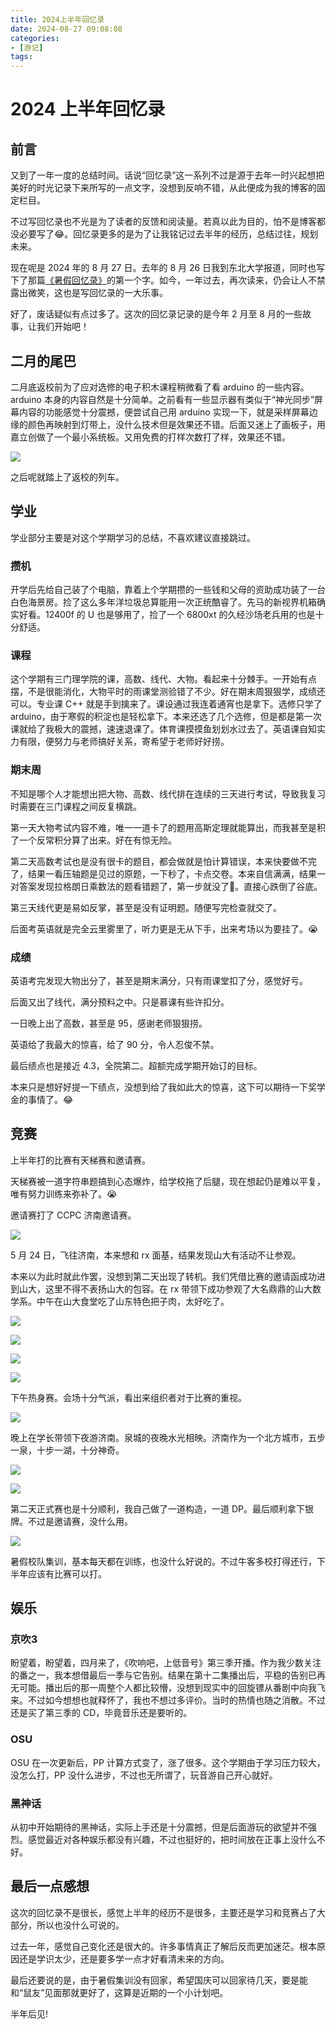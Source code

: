 ```yaml
---
title: 2024上半年回忆录
date: 2024-08-27 09:08:08
categories:
- [游记]
tags:
---
```

# 2024 上半年回忆录

## 前言

又到了一年一度的总结时间。话说“回忆录”这一系列不过是源于去年一时兴起想把美好的时光记录下来所写的一点文字，没想到反响不错，从此便成为我的博客的固定栏目。

不过写回忆录也不光是为了读者的反馈和阅读量。若真以此为目的，怕不是博客都没必要写了😂。回忆录更多的是为了让我铭记过去半年的经历，总结过往，规划未来。

现在呢是 2024 年的 8 月 27 日。去年的 8 月 26 日我到东北大学报道，同时也写下了那篇[《暑假回忆录》](https://99-wood.top/2023/08/24/%E6%9A%91%E5%81%87%E5%9B%9E%E5%BF%86%E5%BD%95/)的第一个字。如今，一年过去，再次读来，仍会让人不禁露出微笑，这也是写回忆录的一大乐事。

好了，废话疑似有点过多了。这次的回忆录记录的是今年 2 月至 8 月的一些故事，让我们开始吧！

## 二月的尾巴

二月底返校前为了应对选修的电子积木课程稍微看了看 arduino 的一些内容。arduino 本身的内容自然是十分简单。之前看有一些显示器有类似于“神光同步”屏幕内容的功能感觉十分震撼，便尝试自己用 arduino 实现一下，就是采样屏幕边缘的颜色再映射到灯带上，没什么技术但是效果还不错。后面又迷上了画板子，用嘉立创做了一个最小系统板。又用免费的打样次数打了样，效果还不错。

![](/picture/2024-8-27/微信图片_20240827111547.jpg)

之后呢就踏上了返校的列车。

## 学业

学业部分主要是对这个学期学习的总结，不喜欢建议直接跳过。

### 攒机

开学后先给自己装了个电脑，靠着上个学期攒的一些钱和父母的资助成功装了一台白色海景房。捡了这么多年洋垃圾总算能用一次正统酷睿了。先马的新视界机箱确实好看。12400f 的 U 也是够用了，捡了一个 6800xt 的久经沙场老兵用的也是十分舒适。

### 课程

这个学期有三门理学院的课，高数、线代、大物。看起来十分棘手。一开始有点摆，不是很能消化，大物平时的雨课堂测验错了不少。好在期末周狠狠学，成绩还可以。专业课 C++ 就是手到擒来了。课设通过我连着通宵也是拿下。选修只学了 arduino，由于寒假的积淀也是轻松拿下。本来还选了几个选修，但是都是第一次课就给了我极大的震撼，速速退课了。体育课摸摸鱼划划水过去了。英语课自知实力有限，便努力与老师搞好关系，寄希望于老师好好捞。

### 期末周

不知是哪个人才能想出把大物、高数、线代排在连续的三天进行考试，导致我复习时需要在三门课程之间反复横跳。

第一天大物考试内容不难，唯一一道卡了的题用高斯定理就能算出，而我甚至是积了一个反常积分算了出来。好在有惊无险。

第二天高数考试也是没有很卡的题目，都会做就是怕计算错误，本来快要做不完了，结果一看压轴题是见过的原题，一下秒了，卡点交卷。本来自信满满，结果一对答案发现拉格朗日乘数法的题看错题了，第一步就没了🤡。直接心跌倒了谷底。

第三天线代更是易如反掌，甚至是没有证明题。随便写完检查就交了。

后面考英语就是完全云里雾里了，听力更是无从下手，出来考场以为要挂了。😭

### 成绩

英语考完发现大物出分了，甚至是期末满分，只有雨课堂扣了分，感觉好亏。

后面又出了线代，满分预料之中。只是慕课有些许扣分。

一日晚上出了高数，甚至是 95，感谢老师狠狠捞。

英语给了我最大的惊喜，给了 90 分，令人忍俊不禁。

最后绩点也是接近 4.3，全院第二。超额完成学期开始订的目标。

本来只是想好好提一下绩点，没想到给了我如此大的惊喜，这下可以期待一下奖学金的事情了。😂

## 竞赛

上半年打的比赛有天梯赛和邀请赛。

天梯赛被一道字符串题搞到心态爆炸，给学校拖了后腿，现在想起仍是难以平复，唯有努力训练来弥补了。😭

邀请赛打了 CCPC 济南邀请赛。

![](/picture/2024-8-27/微信图片_20240827111605.jpg)

5 月 24 日，飞往济南，本来想和 rx 面基，结果发现山大有活动不让参观。

本来以为此时就此作罢，没想到第二天出现了转机。我们凭借比赛的邀请函成功进到山大，这里不得不表扬山大的包容。在 rx 带领下成功参观了大名鼎鼎的山大数学系。中午在山大食堂吃了山东特色把子肉，太好吃了。

![](/picture/2024-8-27/微信图片_20240827111612.jpg)

![](/picture/2024-8-27/微信图片_20240827111616.jpg)

![](/picture/2024-8-27/微信图片_20240827111621.jpg)

![](/picture/2024-8-27/微信图片_20240827111625.jpg)


下午热身赛。会场十分气派，看出来组织者对于比赛的重视。

![](/picture/2024-8-27/微信图片_20240827111632.jpg)

晚上在学长带领下夜游济南。泉城的夜晚水光相映。济南作为一个北方城市，五步一泉，十步一湖，十分神奇。

![](/picture/2024-8-27/微信图片_20240827111636.jpg)

![](/picture/2024-8-27/微信图片_20240827111641.jpg)

第二天正式赛也是十分顺利，我自己做了一道构造，一道 DP。最后顺利拿下银牌。不过是邀请赛，没什么用。

![](/picture/2024-8-27/微信图片_20240827111647.jpg)

暑假校队集训，基本每天都在训练，也没什么好说的。不过牛客多校打得还行，下半年应该有比赛可以打。

## 娱乐

### 京吹3

盼望着，盼望着，四月来了，《吹响吧，上低音号》第三季开播。作为我少数关注的番之一，我本想借最后一季与它告别。结果在第十二集播出后，平稳的告别已再无可能。播出后的那一周整个人都比较懵，没想到现实中的回旋镖从番剧中向我飞来。不过如今想想也就释怀了，我也不想过多评价。当时的热情也随之消散。不过还是买了第三季的 CD，毕竟音乐还是要听的。

### OSU

OSU 在一次更新后，PP 计算方式变了，涨了很多。这个学期由于学习压力较大，没怎么打，PP 没什么进步，不过也无所谓了，玩音游自己开心就好。

### 黑神话

从初中开始期待的黑神话，实际上手还是十分震撼，但是后面游玩的欲望并不强烈。感觉最近对各种娱乐都没有兴趣，不过也挺好的，把时间放在正事上没什么不好。

## 最后一点感想

这次的回忆录不是很长，感觉上半年的经历不是很多，主要还是学习和竞赛占了大部分，所以也没什么可说的。

过去一年，感觉自己变化还是很大的。许多事情真正了解后反而更加迷茫。根本原因还是学识太少，还是要多学一点才好看清未来的方向。

最后还要说的是，由于暑假集训没有回家，希望国庆可以回家待几天，要是能和“鼠友”见面那就更好了，这算是近期的一个小计划吧。

半年后见!